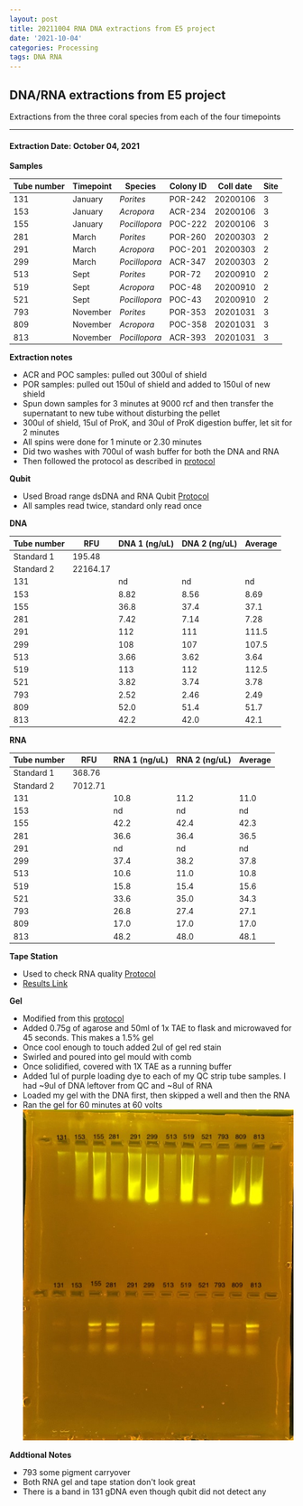 ```yaml
---
layout: post
title: 20211004 RNA DNA extractions from E5 project
date: '2021-10-04'
categories: Processing
tags: DNA RNA
---
```


## DNA/RNA extractions from E5 project

Extractions from the three coral species from each of the four timepoints

---

#### Extraction Date: October 04, 2021 
**Samples**

| Tube number 	| Timepoint	   	| Species	    | Colony ID 	| Coll date		| Site       	|
|-------------	|------------	|-------------	|-------------	|-------------	|-------------	|
| 131		 	| January	 	| *Porites*		| POR-242      	| 20200106   	| 3				|
| 153			| January	 	| *Acropora*	| ACR-234	    | 20200106		| 3				|
| 155		 	| January	  	| *Pocillopora*	| POC-222    	| 20200106  	| 3				|
| 281		 	| March		 	| *Porites*		| POR-260     	| 20200303   	| 2				|
| 291			| March 		| *Acropora*	| POC-201	    | 20200303		| 2				|
| 299		 	| March	  		| *Pocillopora*	| ACR-347    	| 20200303  	| 2				|
| 513		 	| Sept		 	| *Porites*		| POR-72      	| 20200910   	| 2				|
| 519			| Sept	 		| *Acropora*	| POC-48	    | 20200910		| 2				|
| 521		 	| Sept		  	| *Pocillopora*	| POC-43     	| 20200910  	| 2				|
| 793		 	| November	 	| *Porites*		| POR-353   	| 20201031   	| 3				|
| 809			| November	 	| *Acropora*	| POC-358	    | 20201031		| 3				|
| 813		 	| November	  	| *Pocillopora*	| ACR-393    	| 20201031  	| 3				|

**Extraction notes**
 - ACR and POC samples: pulled out 300ul of shield
 - POR samples: pulled out 150ul of shield and added to 150ul of new shield 
 - Spun down samples for 3 minutes at 9000 rcf and then transfer the supernatant to new tube without disturbing the pellet
 - 300ul of shield, 15ul of ProK, and 30ul of ProK digestion buffer, let sit for 2 minutes
 - All spins were done for 1 minute or 2.30 minutes
 - Did two washes with 700ul of wash buffer for both the DNA and RNA
 - Then followed the protocol as described in [protocol](https://github.com/emmastrand/EmmaStrand_Notebook/blob/master/_posts/2019-05-31-Zymo-Duet-RNA-DNA-Extraction-Protocol.md)


**Qubit**
 - Used Broad range dsDNA and RNA Qubit [Protocol](https://meschedl.github.io/MESPutnam_Open_Lab_Notebook/Qubit-Protocol/)
 - All samples read twice, standard only read once
 
**DNA**

| Tube number 	| RFU		   	| DNA 1 (ng/uL) | DNA 2 (ng/uL) | Average     	|
|-------------	|------------	|-------------	|-------------	|-------------	|
| Standard 1  	| 195.48	 	| 		      	| 		      	|	         	|
| Standard 2 	| 22164.17	 	| 		    	| 		    	| 	        	|
| 131		 	|		     	| nd	     	| nd	     	| nd        	|
| 153		 	| 			   	| 8.82      	| 8.56        	| 8.69			|
| 155		  	|		     	| 36.8 	      	| 37.4        	| 37.1        	|
| 281		 	| 			   	| 7.42        	| 7.14        	| 7.28       	|
| 291		  	|		     	| 112 	     	| 111         	| 111.5        	|
| 299		 	| 			   	| 108       	| 107      		| 107.5       	|
| 513		  	|		     	| 3.66	       	| 3.62        	| 3.64        	|
| 519		 	| 			   	| 113       	| 112        	| 112.5       	|
| 521		  	|		     	| 3.82  	    | 3.74         	| 3.78        	|
| 793		 	| 			   	| 2.52        	| 2.46         	| 2.49        	|
| 809		  	|		     	| 52.0        	| 51.4        	| 51.7        	|
| 813		 	| 			   	| 42.2        	| 42.0         	| 42.1        	|


**RNA**


| Tube number 	| RFU		   	| RNA 1 (ng/uL) | RNA 2 (ng/uL) | Average     	|
|-------------	|------------	|-------------	|-------------	|-------------	|
| Standard 1  	| 368.76	 	| 		      	| 		      	|	         	|
| Standard 2 	| 7012.71	 	| 		    	| 		    	| 	        	|
| 131		 	|		     	| 10.8	     	| 11.2	     	| 11.0        	|
| 153		 	| 			   	| nd 	     	| nd        	| nd			|
| 155		  	|		     	| 42.2	      	| 42.4        	| 42.3        	|
| 281		 	| 			   	| 36.6       	| 36.4        	| 36.5       	|
| 291		  	|		     	| nd	      	| nd         	| nd        	|
| 299		 	| 			   	| 37.4      	| 38.2      	| 37.8       	|
| 513		  	|		     	| 10.6	       	| 11.0        	| 10.8        	|
| 519		 	| 			   	| 15.8       	| 15.4         	| 15.6       	|
| 521		  	|		     	| 33.6  	    | 35.0         	| 34.3        	|
| 793		 	| 			   	| 26.8        	| 27.4         	| 27.1        	|
| 809		  	|		     	| 17.0        	| 17.0        	| 17.0        	|
| 813		 	| 			   	| 48.2        	| 48.0         	| 48.1        	|


**Tape Station**
 - Used to check RNA quality [Protocol](https://meschedl.github.io/MESPutnam_Open_Lab_Notebook/RNA-TapeStation-Protocol/) 
 - [Results Link](https://github.com/Kterpis/Putnam_Lab_Notebook/blob/4886ee9c3cd6835dee8f0d0fa2b9a6e32d6156ca/images/tape_station/2021-10-04%20-%2014.51.55.pdf)

**Gel**
 - Modified from this [protocol](https://meschedl.github.io/MESPutnam_Open_Lab_Notebook/Gel-Protocol/)
 - Added 0.75g of agarose and 50ml of 1x TAE to flask and microwaved for 45 seconds. This makes a 1.5% gel
 - Once cool enough to touch added 2ul of gel red stain
 - Swirled and poured into gel mould with comb
 - Once solidified, covered with 1X TAE as a running buffer
 - Added 1ul of purple loading dye to each of my QC strip tube samples. I had ~9ul of DNA leftover from QC and ~8ul of RNA
 - Loaded my gel with the DNA first, then skipped a well and then the RNA
 - Ran the gel for 60 minutes at 60 volts
 ![20211004_gel.jpg](https://github.com/Kterpis/Putnam_Lab_Notebook/blob/master/images/gels/20211004_gel.jpg?raw=true)
 
 **Addtional Notes**
  - 793 some pigment carryover
  - Both RNA gel and tape station don't look great
  - There is a band in 131 gDNA even though qubit did not detect any